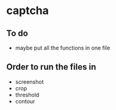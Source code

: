 # captcha
## To do
- maybe put all the functions in one file
## Order to run the files in
- screenshot
- crop
- threshold
- contour
